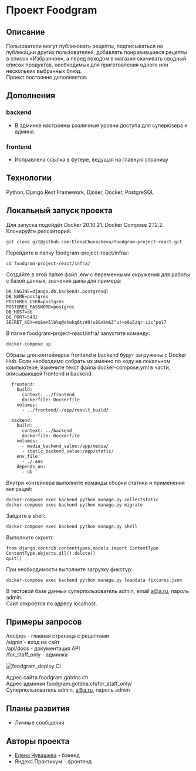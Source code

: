 # Проект Foodgram

## Описание  
Пользователи могут публиковать рецепты, подписываться на публикации других пользователей, добавлять понравившиеся рецепты в список «Избранное», а перед походом в магазин скачивать сводный список продуктов, необходимых для приготовления одного или нескольких выбранных блюд.  
Проект постоянно дополняется.

## Дополнения
### backend
* В админке настроены различные уровни доступа для суперюзера и админа.  
### frontend
* Исправлена ссылка в футере, ведущая на главную страницу

## Технологии
Python, Django Rest Framework, Djoser, Docker, PostgreSQL

## Локальный запуск проекта  
Для запуска подойдёт Docker 20.10.21, Docker Compose 2.12.2.  
Клонируйте репозиторий:  
```
git clone git@github.com:ElenaChuvasheva/foodgram-project-react.git
```
Перейдите в папку foodgram-project-react/infra/:
```
cd foodgram-project-react/infra/
```
Создайте в этой папке файл .env с переменными окружения для работы с базой данных, значения даны для примера:
```
DB_ENGINE=django.db.backends.postgresql
DB_NAME=postgres
POSTGRES_USER=postgres
POSTGRES_PASSWORD=postgres
DB_HOST=db
DB_PORT=5432
SECRET_KEY=m$&m+5lb%q@ehwkq6tz#0)u8&xkm&3^u!+o9u5zqr-iic^pol7
```
В папке foodgram-project-react/infra/ запустите команду:
```
docker-compose up
```
Образы для контейнеров frontend и backend будут загружены c Docker Hub. Если необходимо собрать их именно по коду на локальном компьютере, измените текст файла docker-compose.yml в части, описывающей frontend и backend:
```
  frontend:    
    build:
      context: ../frontend
      dockerfile: Dockerfile
    volumes:
      - ../frontend/:/app/result_build/

  backend:    
    build:
      context: ../backend
      dockerfile: Dockerfile
    volumes:
      - media_backend_value:/app/media/
      - static_backend_value:/app/static/
    env_file:
      - ./.env
    depends_on:
      - db

```
Внутри контейнера выполните команды сборки статики и применения миграций:
```
docker-compose exec backend python manage.py collectstatic
docker-compose exec backend python manage.py migrate
```
Зайдите в shell:
```
docker-compose exec backend python manage.py shell
```
Выполните скрипт:
```
from django.contrib.contenttypes.models import ContentType
ContentType.objects.all().delete()
quit()
```
При необходимости выполните загрузку фикстур:
```
docker-compose exec backend python manage.py loaddata fixtures.json
```
В тестовой базе данных суперпользователь admin, email a@a.ru, пароль admin.  
Сайт откроется по адресу localhost.

## Примеры запросов
/recipes - главная страница с рецептами  
/signin - вход на сайт  
/api/docs - документация API  
/for_staff_only - админка  

![foodgram_deploy CI](https://github.com/ElenaChuvasheva/foodgram-project-react/actions/workflows/foodgram_deploy.yml/badge.svg)

Адрес сайта foodgram.gotdns.ch  
Адрес админки foodgram.gotdns.ch/for_staff_only/  
Суперпользователь admin, a@a.ru, пароль admin  

## Планы развития
* Личные сообщения

## Авторы проекта
- [Елена Чувашева](https://github.com/ElenaChuvasheva) - бэкенд
- Яндекс.Практикум - фронтенд
